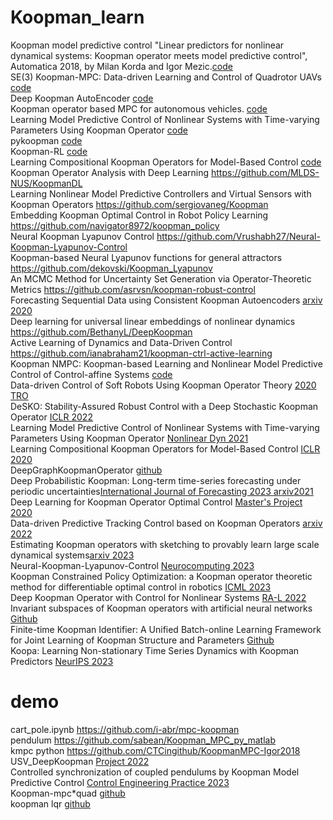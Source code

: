 # Koopman_learn  
Koopman model predictive control "Linear predictors for nonlinear dynamical systems: Koopman operator meets model predictive control", Automatica 2018, by Milan Korda and Igor Mezic.[code](https://github.com/MilanKorda/KoopmanMPC)  
SE(3) Koopman-MPC: Data-driven Learning and Control of Quadrotor UAVs [code](https://github.com/sriram-2502/KoopmanMPC_Quadrotor)   
Deep Koopman AutoEncoder [code](https://github.com/sriram-2502/Deep_Koopman_AutoEncoder)   
Koopman operator based MPC for autonomous vehicles. [code](https://github.com/sriram-2502/KoopmanMPC_AV)  
Learning Model Predictive Control of Nonlinear Systems with Time-varying Parameters Using Koopman Operator [code](https://github.com/MichaelMillerCSU/Koopman-online-updated-MPC)  
pykoopman  [code](https://github.com/dynamicslab/pykoopman)  
Koopman-RL [code](https://github.com/Pdbz199/Koopman-RL)  
Learning Compositional Koopman Operators for Model-Based Control [code](https://github.com/YunzhuLi/CompositionalKoopmanOperators)  
Koopman Operator Analysis with Deep Learning https://github.com/MLDS-NUS/KoopmanDL  
Learning Nonlinear Model Predictive Controllers and Virtual Sensors with Koopman Operators https://github.com/sergiovaneg/Koopman  
Embedding Koopman Optimal Control in Robot Policy Learning https://github.com/navigator8972/koopman_policy  
Neural Koopman Lyapunov Control https://github.com/Vrushabh27/Neural-Koopman-Lyapunov-Control  
Koopman-based Neural Lyapunov functions for general attractors https://github.com/dekovski/Koopman_Lyapunov  
An MCMC Method for Uncertainty Set Generation via Operator-Theoretic Metrics https://github.com/asrvsn/koopman-robust-control  
Forecasting Sequential Data using Consistent Koopman Autoencoders  [arxiv 2020](https://github.com/erichson/koopmanAE)  
Deep learning for universal linear embeddings of nonlinear dynamics https://github.com/BethanyL/DeepKoopman  
Active Learning of Dynamics and Data-Driven Control https://github.com/ianabraham21/koopman-ctrl-active-learning  
Koopman NMPC: Koopman-based Learning and Nonlinear Model Predictive Control of Control-affine Systems [code](https://github.com/Cafolkes/koopman_learning_and_control)  
Data-driven Control of Soft Robots Using Koopman Operator Theory [2020 TRO](https://github.com/ramvasudevan/soft-robot-koopman)  
DeSKO: Stability-Assured Robust Control with a Deep Stochastic Koopman Operator [ICLR 2022](https://github.com/srl-ethz/DeSKO-Deep-Stochastic-Koopman-Operator)   
Learning Model Predictive Control of Nonlinear Systems with Time-varying Parameters Using Koopman Operator [Nonlinear Dyn 2021](https://github.com/MichaelMillerCSU/Koopman-online-updated-MPC)  
Learning Compositional Koopman Operators for Model-Based Control [ICLR 2020](https://github.com/YunzhuLi/CompositionalKoopmanOperators)  
DeepGraphKoopmanOperator [github](https://github.com/mturja-vf-ic-bd/DeepGraphKoopmanOperator#interpretable-deep-graph-koopman-operator)  
Deep Probabilistic Koopman: Long-term time-series forecasting under periodic uncertainties[International Journal of Forecasting 2023 arxiv2021](https://github.com/AlexTMallen/dpk#deep-probabilistic-koopman-dpk-long-term-time-series-forecasting-under-periodic-uncertainties)  
Deep Learning for Koopman Operator Optimal Control [Master's Project 2020](https://github.com/xl402/deep-koopman#deep-learning-for-koopman-operator-optimal-control)  
Data-driven Predictive Tracking Control based on Koopman Operators [arxiv 2022](https://github.com/autosysproj/ktmpc)  
Estimating Koopman operators with sketching to provably learn large scale dynamical systems[arxiv 2023](https://github.com/Giodiro/NystromKoopman)  
Neural-Koopman-Lyapunov-Control [Neurocomputing 2023](https://github.com/Vrushabh27/Neural-Koopman-Lyapunov-Control#neural-koopman-lyapunov-control)  
Koopman Constrained Policy Optimization: a Koopman operator theoretic method for differentiable optimal control in robotics [ICML 2023](https://github.com/mhr/kcpo-icml)  
Deep Koopman Operator with Control for Nonlinear Systems [RA-L 2022](https://github.com/HaojieSHI98/DeepKoopmanWithControl)  
Invariant subspaces of Koopman operators with artificial neural networks [Github](https://github.com/axsk/ISOKANN.jl)  
Finite-time Koopman Identifier: A Unified Batch-online Learning Framework for Joint Learning of Koopman Structure and Parameters [Github](https://github.com/majid-mazouchi/Finite-time-Koopman-Identifier)  
Koopa: Learning Non-stationary Time Series Dynamics with Koopman Predictors [NeurIPS 2023](https://github.com/thuml/Koopa)

# demo  
cart_pole.ipynb https://github.com/i-abr/mpc-koopman  
pendulum  https://github.com/sabean/Koopman_MPC_py_matlab  
kmpc python https://github.com/CTCingithub/KoopmanMPC-Igor2018  
USV_DeepKoopman [Project 2022](https://github.com/qypalice/USV_DeepKoopman)    
Controlled synchronization of coupled pendulums by Koopman Model Predictive Control [Control Engineering Practice 2023](https://github.com/aa4cc/KoopmanMPC-for-synchronization)  
Koopman-mpc*quad [github](https://github.com/kianmolani/koopman-mpc)  
koopman lqr [github](https://github.com/tony23545/DeepKoopman)


